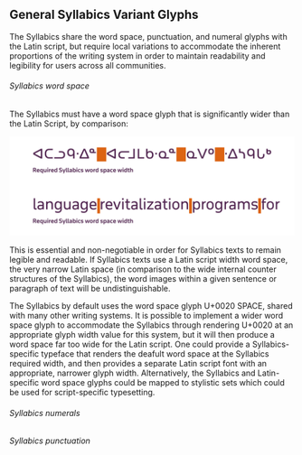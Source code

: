 
## General Syllabics Variant Glyphs
The Syllabics share the word space, punctuation, and numeral glyphs with the Latin script, but require local variations to accommodate the inherent proportions of the writing system in order to maintain readability and legibility for users across all communities.

###### Syllabics word space
The Syllabics must have a word space glyph that is significantly wider than the Latin Script, by comparison:



![Syllabics word space](figures/word-space_SyL-Knowledge-figures.png)



This is essential and non-negotiable in order for Syllabics texts to remain legible and readable. If Syllabics texts use a Latin script width word space, the very narrow Latin space (in comparison to the wide internal counter structures of the Syllabics), the word images within a given sentence or paragraph of text will be undistinguishable. 

The Syllabics by default uses the word space glyph U+0020  SPACE, shared with many other writing systems. It is possible to implement a wider word space glyph to accommodate the Syllabics through rendering U+0020 at an appropriate glyph width value for this system, but it will then produce a word space far too wide for the Latin script. One could provide a Syllabics-specific typeface that renders the deafult word space at the Syllabics required width, and then provides a separate Latin script font with an appropriate, narrower glyph width. Alternatively, the Syllabics and Latin-specific word space glyphs could be mapped to stylistic sets which could be used for script-specific typesetting.



###### Syllabics numerals 



###### Syllabics punctuation